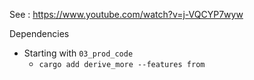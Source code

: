 See : https://www.youtube.com/watch?v=j-VQCYP7wyw

Dependencies
* Starting with `03_prod_code`
    * `cargo add derive_more --features from`

